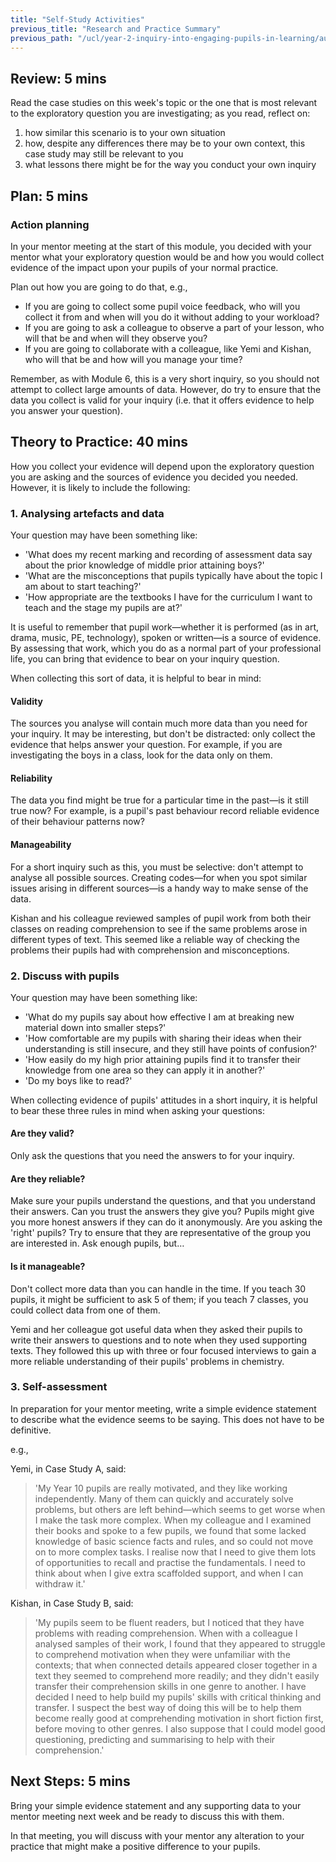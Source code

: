 ```yaml
---
title: "Self-Study Activities"
previous_title: "Research and Practice Summary"
previous_path: "/ucl/year-2-inquiry-into-engaging-pupils-in-learning/autumn-week-3-ect-research-and-practice-summary"
---
```


## Review: 5 mins

Read the case studies on this week's topic or the one that is most relevant to the exploratory question you are investigating; as you read, reflect on:

1. how similar this scenario is to your own situation
2. how, despite any differences there may be to your own context, this case study may still be relevant to you
3. what lessons there might be for the way you conduct your own inquiry

## Plan: 5 mins

### Action planning

In your mentor meeting at the start of this module, you decided with your mentor what your exploratory question would be and how you would collect evidence of the impact upon your pupils of your normal practice.

Plan out how you are going to do that, e.g.,

- If you are going to collect some pupil voice feedback, who will you collect it from and when will you do it without adding to your workload?
- If you are going to ask a colleague to observe a part of your lesson, who will that be and when will they observe you?
- If you are going to collaborate with a colleague, like Yemi and Kishan, who will that be and how will you manage your time?

Remember, as with Module 6, this is a very short inquiry, so you should not attempt to collect large amounts of data. However, do try to ensure that the data you collect is valid for your inquiry (i.e. that it offers evidence to help you answer your question).

## Theory to Practice: 40 mins

How you collect your evidence will depend upon the exploratory question you are asking and the sources of evidence you decided you needed. However, it is likely to include the following:

### 1. Analysing artefacts and data

Your question may have been something like:

- 'What does my recent marking and recording of assessment data say about the prior knowledge of middle prior attaining boys?'
- 'What are the misconceptions that pupils typically have about the topic I am about to start teaching?'
- 'How appropriate are the textbooks I have for the curriculum I want to teach and the stage my pupils are at?'

It is useful to remember that pupil work—whether it is performed (as in art, drama, music, PE, technology), spoken or written—is a source of evidence. By assessing that work, which you do as a normal part of your professional life, you can bring that evidence to bear on your inquiry question.

When collecting this sort of data, it is helpful to bear in mind:

#### Validity
The sources you analyse will contain much more data than you need for your inquiry. It may be interesting, but don't be distracted: only collect the evidence that helps answer your question. For example, if you are investigating the boys in a class, look for the data only on them.

#### Reliability
The data you find might be true for a particular time in the past—is it still true now? For example, is a pupil's past behaviour record reliable evidence of their behaviour patterns now?

#### Manageability
For a short inquiry such as this, you must be selective: don't attempt to analyse all possible sources. Creating codes—for when you spot similar issues arising in different sources—is a handy way to make sense of the data.

Kishan and his colleague reviewed samples of pupil work from both their classes on reading comprehension to see if the same problems arose in different types of text. This seemed like a reliable way of checking the problems their pupils had with comprehension and misconceptions.

### 2. Discuss with pupils

Your question may have been something like:

- 'What do my pupils say about how effective I am at breaking new material down into smaller steps?'
- 'How comfortable are my pupils with sharing their ideas when their understanding is still insecure, and they still have points of confusion?'
- 'How easily do my high prior attaining pupils find it to transfer their knowledge from one area so they can apply it in another?'
- 'Do my boys like to read?'

When collecting evidence of pupils' attitudes in a short inquiry, it is helpful to bear these three rules in mind when asking your questions:

#### Are they valid?
Only ask the questions that you need the answers to for your inquiry.

#### Are they reliable?
Make sure your pupils understand the questions, and that you understand their answers. Can you trust the answers they give you? Pupils might give you more honest answers if they can do it anonymously. Are you asking the 'right' pupils? Try to ensure that they are representative of the group you are interested in. Ask enough pupils, but…

#### Is it manageable?
Don't collect more data than you can handle in the time. If you teach 30 pupils, it might be sufficient to ask 5 of them; if you teach 7 classes, you could collect data from one of them.

Yemi and her colleague got useful data when they asked their pupils to write their answers to questions and to note when they used supporting texts. They followed this up with three or four focused interviews to gain a more reliable understanding of their pupils' problems in chemistry.

### 3. Self-assessment

In preparation for your mentor meeting, write a simple evidence statement to describe what the evidence seems to be saying. This does not have to be definitive.

e.g.,

Yemi, in Case Study A, said:

> 'My Year 10 pupils are really motivated, and they like working independently. Many of them can quickly and accurately solve problems, but others are left behind—which seems to get worse when I make the task more complex. When my colleague and I examined their books and spoke to a few pupils, we found that some lacked knowledge of basic science facts and rules, and so could not move on to more complex tasks. I realise now that I need to give them lots of opportunities to recall and practise the fundamentals. I need to think about when I give extra scaffolded support, and when I can withdraw it.'

Kishan, in Case Study B, said:

> 'My pupils seem to be fluent readers, but I noticed that they have problems with reading comprehension. When with a colleague I analysed samples of their work, I found that they appeared to struggle to comprehend motivation when they were unfamiliar with the contexts; that when connected details appeared closer together in a text they seemed to comprehend more readily; and they didn't easily transfer their comprehension skills in one genre to another. I have decided I need to help build my pupils' skills with critical thinking and transfer. I suspect the best way of doing this will be to help them become really good at comprehending motivation in short fiction first, before moving to other genres. I also suppose that I could model good questioning, predicting and summarising to help with their comprehension.'

## Next Steps: 5 mins

Bring your simple evidence statement and any supporting data to your mentor meeting next week and be ready to discuss this with them.

In that meeting, you will discuss with your mentor any alteration to your practice that might make a positive difference to your pupils.
